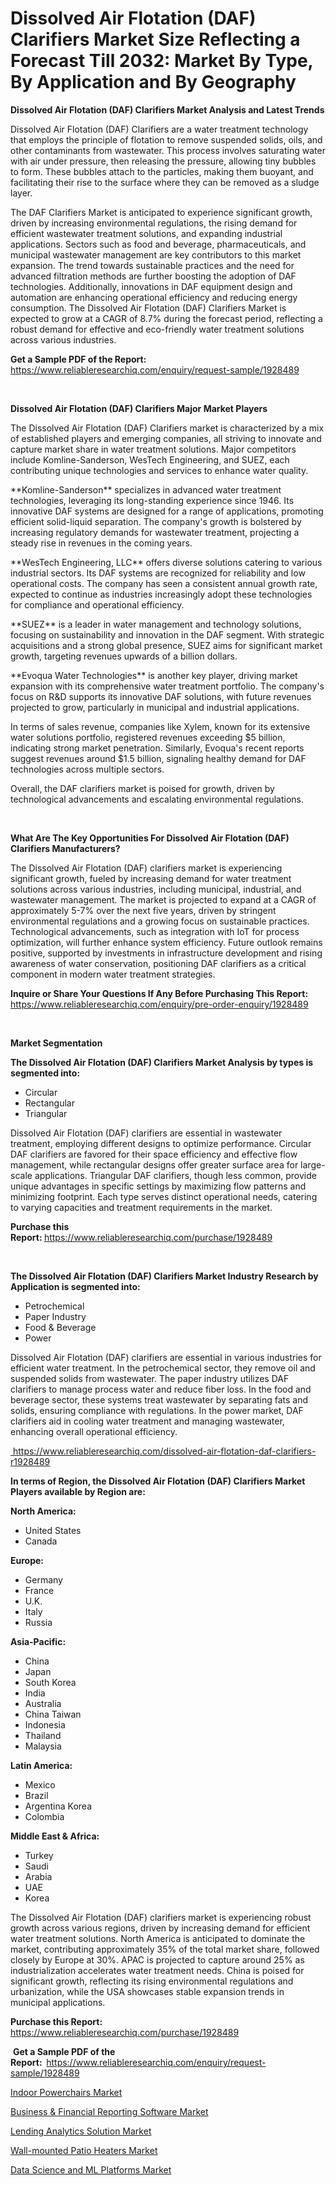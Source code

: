 <p><h1>Dissolved Air Flotation (DAF) Clarifiers Market Size Reflecting a Forecast Till 2032: Market By Type, By Application and By Geography</h1></p><p><strong>Dissolved Air Flotation (DAF) Clarifiers Market Analysis and Latest Trends</strong></p>
<p><p>Dissolved Air Flotation (DAF) Clarifiers are a water treatment technology that employs the principle of flotation to remove suspended solids, oils, and other contaminants from wastewater. This process involves saturating water with air under pressure, then releasing the pressure, allowing tiny bubbles to form. These bubbles attach to the particles, making them buoyant, and facilitating their rise to the surface where they can be removed as a sludge layer.</p><p>The DAF Clarifiers Market is anticipated to experience significant growth, driven by increasing environmental regulations, the rising demand for efficient wastewater treatment solutions, and expanding industrial applications. Sectors such as food and beverage, pharmaceuticals, and municipal wastewater management are key contributors to this market expansion. The trend towards sustainable practices and the need for advanced filtration methods are further boosting the adoption of DAF technologies. Additionally, innovations in DAF equipment design and automation are enhancing operational efficiency and reducing energy consumption. The Dissolved Air Flotation (DAF) Clarifiers Market is expected to grow at a CAGR of 8.7% during the forecast period, reflecting a robust demand for effective and eco-friendly water treatment solutions across various industries.</p></p>
<p><strong>Get a Sample PDF of the Report:&nbsp;</strong> <a href="https://www.reliableresearchiq.com/enquiry/request-sample/1928489?utm_campaign=3384&utm_medium=2&utm_source=Github&utm_content=ia&utm_term=29032025&utm_id=dissolved-air-flotation-daf-clarifiers">https://www.reliableresearchiq.com/enquiry/request-sample/1928489</a></p>
<p>&nbsp;</p>
<p><strong>Dissolved Air Flotation (DAF) Clarifiers Major Market Players</strong></p>
<p><p>The Dissolved Air Flotation (DAF) Clarifiers market is characterized by a mix of established players and emerging companies, all striving to innovate and capture market share in water treatment solutions. Major competitors include Komline-Sanderson, WesTech Engineering, and SUEZ, each contributing unique technologies and services to enhance water quality.</p><p>**Komline-Sanderson** specializes in advanced water treatment technologies, leveraging its long-standing experience since 1946. Its innovative DAF systems are designed for a range of applications, promoting efficient solid-liquid separation. The company's growth is bolstered by increasing regulatory demands for wastewater treatment, projecting a steady rise in revenues in the coming years.</p><p>**WesTech Engineering, LLC** offers diverse solutions catering to various industrial sectors. Its DAF systems are recognized for reliability and low operational costs. The company has seen a consistent annual growth rate, expected to continue as industries increasingly adopt these technologies for compliance and operational efficiency.</p><p>**SUEZ** is a leader in water management and technology solutions, focusing on sustainability and innovation in the DAF segment. With strategic acquisitions and a strong global presence, SUEZ aims for significant market growth, targeting revenues upwards of a billion dollars.</p><p>**Evoqua Water Technologies** is another key player, driving market expansion with its comprehensive water treatment portfolio. The company's focus on R&D supports its innovative DAF solutions, with future revenues projected to grow, particularly in municipal and industrial applications.</p><p>In terms of sales revenue, companies like Xylem, known for its extensive water solutions portfolio, registered revenues exceeding $5 billion, indicating strong market penetration. Similarly, Evoqua's recent reports suggest revenues around $1.5 billion, signaling healthy demand for DAF technologies across multiple sectors.</p><p>Overall, the DAF clarifiers market is poised for growth, driven by technological advancements and escalating environmental regulations.</p></p>
<p>&nbsp;</p>
<p><strong>What Are The Key Opportunities For Dissolved Air Flotation (DAF) Clarifiers Manufacturers?</strong></p>
<p><p>The Dissolved Air Flotation (DAF) clarifiers market is experiencing significant growth, fueled by increasing demand for water treatment solutions across various industries, including municipal, industrial, and wastewater management. The market is projected to expand at a CAGR of approximately 5-7% over the next five years, driven by stringent environmental regulations and a growing focus on sustainable practices. Technological advancements, such as integration with IoT for process optimization, will further enhance system efficiency. Future outlook remains positive, supported by investments in infrastructure development and rising awareness of water conservation, positioning DAF clarifiers as a critical component in modern water treatment strategies.</p></p>
<p><strong>Inquire or Share Your Questions If Any Before Purchasing This Report:</strong> <a href="https://www.reliableresearchiq.com/enquiry/pre-order-enquiry/1928489?utm_campaign=3384&utm_medium=2&utm_source=Github&utm_content=ia&utm_term=29032025&utm_id=dissolved-air-flotation-daf-clarifiers">https://www.reliableresearchiq.com/enquiry/pre-order-enquiry/1928489</a></p>
<p>&nbsp;</p>
<p><strong>Market Segmentation</strong></p>
<p><strong>The Dissolved Air Flotation (DAF) Clarifiers Market Analysis by types is segmented into:</strong></p>
<p><ul><li>Circular</li><li>Rectangular</li><li>Triangular</li></ul></p>
<p><p>Dissolved Air Flotation (DAF) clarifiers are essential in wastewater treatment, employing different designs to optimize performance. Circular DAF clarifiers are favored for their space efficiency and effective flow management, while rectangular designs offer greater surface area for large-scale applications. Triangular DAF clarifiers, though less common, provide unique advantages in specific settings by maximizing flow patterns and minimizing footprint. Each type serves distinct operational needs, catering to varying capacities and treatment requirements in the market.</p></p>
<p><strong>Purchase this Report:&nbsp;</strong><a href="https://www.reliableresearchiq.com/purchase/1928489?utm_campaign=3384&utm_medium=2&utm_source=Github&utm_content=ia&utm_term=29032025&utm_id=dissolved-air-flotation-daf-clarifiers">https://www.reliableresearchiq.com/purchase/1928489</a></p>
<p>&nbsp;</p>
<p><strong>The Dissolved Air Flotation (DAF) Clarifiers Market Industry Research by Application is segmented into:</strong></p>
<p><ul><li>Petrochemical</li><li>Paper Industry</li><li>Food & Beverage</li><li>Power</li></ul></p>
<p><p>Dissolved Air Flotation (DAF) clarifiers are essential in various industries for efficient water treatment. In the petrochemical sector, they remove oil and suspended solids from wastewater. The paper industry utilizes DAF clarifiers to manage process water and reduce fiber loss. In the food and beverage sector, these systems treat wastewater by separating fats and solids, ensuring compliance with regulations. In the power market, DAF clarifiers aid in cooling water treatment and managing wastewater, enhancing overall operational efficiency.</p></p>
<p><a href="https://www.reliableresearchiq.com/dissolved-air-flotation-daf-clarifiers-r1928489?utm_campaign=3384&utm_medium=2&utm_source=Github&utm_content=ia&utm_term=29032025&utm_id=dissolved-air-flotation-daf-clarifiers">&nbsp;https://www.reliableresearchiq.com/dissolved-air-flotation-daf-clarifiers-r1928489</a></p>
<p><strong>In terms of Region, the Dissolved Air Flotation (DAF) Clarifiers Market Players available by Region are:</strong></p>
<p>
    <p> <strong> North America: </strong>
        <ul>
            <li>United States</li>
            <li>Canada</li>
        </ul>
        </p> 
    <p> <strong> Europe: </strong>
        <ul>
            <li>Germany</li>
            <li>France</li>
            <li>U.K.</li>
            <li>Italy</li>
            <li>Russia</li>
        </ul>
        </p> 
    <p> <strong> Asia-Pacific: </strong>
        <ul>
            <li>China</li>
            <li>Japan</li>
            <li>South Korea</li>
            <li>India</li>
            <li>Australia</li>
            <li>China Taiwan</li>
            <li>Indonesia</li>
            <li>Thailand</li>
            <li>Malaysia</li>
        </ul>
        </p> 
    <p> <strong> Latin America: </strong>
        <ul>
            <li>Mexico</li>
            <li>Brazil</li>
            <li>Argentina Korea</li>
            <li>Colombia</li>
        </ul>
        </p> 
    <p> <strong> Middle East & Africa: </strong>
        <ul>
            <li>Turkey</li>
            <li>Saudi</li>
            <li>Arabia</li>
            <li>UAE</li>
            <li>Korea</li>
        </ul>
    </p>
    </p>
<p><p>The Dissolved Air Flotation (DAF) clarifiers market is experiencing robust growth across various regions, driven by increasing demand for efficient water treatment solutions. North America is anticipated to dominate the market, contributing approximately 35% of the total market share, followed closely by Europe at 30%. APAC is projected to capture around 25% as industrialization accelerates water treatment needs. China is poised for significant growth, reflecting its rising environmental regulations and urbanization, while the USA showcases stable expansion trends in municipal applications.</p></p>
<p><strong>Purchase this Report: </strong><a href="https://www.reliableresearchiq.com/purchase/1928489?utm_campaign=3384&utm_medium=2&utm_source=Github&utm_content=ia&utm_term=29032025&utm_id=dissolved-air-flotation-daf-clarifiers">https://www.reliableresearchiq.com/purchase/1928489</a></p>
<p>&nbsp;<strong>Get a Sample PDF of the Report:&nbsp;&nbsp;</strong><a href="https://www.reliableresearchiq.com/enquiry/request-sample/1928489?utm_campaign=3384&utm_medium=2&utm_source=Github&utm_content=ia&utm_term=29032025&utm_id=dissolved-air-flotation-daf-clarifiers">https://www.reliableresearchiq.com/enquiry/request-sample/1928489</a></p>
<p><strong></strong></p>
<p><p><a href="https://github.com/timayuethem/Market-Research-Report-List-1/blob/main/indoor-powerchairs-market.md?utm_campaign=3384&utm_medium=2&utm_source=Github&utm_content=ia&utm_term=29032025&utm_id=dissolved-air-flotation-daf-clarifiers">Indoor Powerchairs Market</a></p><p><a href="https://github.com/molayrabeta/Market-Research-Report-List-1/blob/main/business-financial-reporting-software-market.md?utm_campaign=3384&utm_medium=2&utm_source=Github&utm_content=ia&utm_term=29032025&utm_id=dissolved-air-flotation-daf-clarifiers">Business & Financial Reporting Software Market</a></p><p><a href="https://github.com/rembaentin6f/Market-Research-Report-List-1/blob/main/lending-analytics-solution-market.md?utm_campaign=3384&utm_medium=2&utm_source=Github&utm_content=ia&utm_term=29032025&utm_id=dissolved-air-flotation-daf-clarifiers">Lending Analytics Solution Market</a></p><p><a href="https://github.com/dukawashviro/Market-Research-Report-List-1/blob/main/wall-mounted-patio-heaters-market.md?utm_campaign=3384&utm_medium=2&utm_source=Github&utm_content=ia&utm_term=29032025&utm_id=dissolved-air-flotation-daf-clarifiers">Wall-mounted Patio Heaters Market</a></p><p><a href="https://github.com/brabolyrah3h/Market-Research-Report-List-1/blob/main/data-science-and-ml-platforms-market.md?utm_campaign=3384&utm_medium=2&utm_source=Github&utm_content=ia&utm_term=29032025&utm_id=dissolved-air-flotation-daf-clarifiers">Data Science and ML Platforms Market</a></p></p>